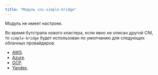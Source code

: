 ```yaml
---
title: "Модуль cni-simple-bridge"
---
```


Модуль не имеет настроек.

Во время бутстрапа нового кластера, если явно не описан другой CNI, то `simple-bridge` будет использован по умолчанию для следующих облачных провайдеров:
- [AWS](../../modules/cloud-provider-aws/).
- [Azure](../../modules/cloud-provider-azure/).
- [GCP](../../modules/cloud-provider-gcp/).
- [Yandex](../../modules/cloud-provider-yandex/).
